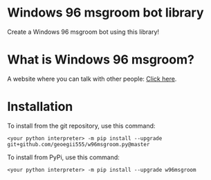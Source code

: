 # Windows 96 msgroom bot library
Create a Windows 96 msgroom bot using this library!
# What is Windows 96 msgroom?
A website where you can talk with other people: [Click here](https://msgroom.windows96.net/).
# Installation
To install from the git repository, use this command:
```
<your python interpreter> -m pip install --upgrade git+github.com/geoegii555/w96msgroom.py@master
```
To install from PyPi, use this command:
```
<your python interpreter> -m pip install --upgrade w96msgroom
```
